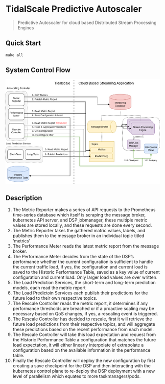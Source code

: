 # TidalScale Predictive Autoscaler

> Predictive Autoscaler for cloud based Distributed Stream Processing Engines


## Quick Start

```
make all
```


## System Control Flow


<p align="center">
  <img width="900"  src="../docs/img/tidalscale_implementation.png">
</p>

## Description

1. The Metric Reporter makes a series of API requests to the Prometheus time-series
database which itself is scraping the message broker, kubernetes API server, and
DSP jobmanager, these multiple metric values are stored locally, and these requests
are done every second.
2. The Metric Reporter takes the gathered matric values, labels, and publishes them
to the message broker in an individual topic titled ’metrics’
3. The Performance Meter reads the latest metric report from the message broker.
4. The Performance Meter decides from the state of the DSP’s performance whether
the current configuration is sufficient to handle the current traffic load, if yes, the
configuration and current load is saved to the Historic Performance Table, saved as
a key value of current configuration and current load. Only larger load values are
over written.
5. The Load Prediction Services, the short-term and long-term prediction models, each
read the metric report
6. The Load Predictoin Services each publish their predictions for the future load to
their own respective topics.
7. The Rescale Controller reads the metric report, it determines if any performance
thresholds are breached or if a proactive scaling may be necessary based on QoS
changes, if yes, a rescaling event is triggered.
8. The Rescale Controller has decided to rescale, first it will retrieve the future load
predictions from their respective topics, and will aggregate these predictions based
on the recent performance from each model.
9. The Rescale Controller will take this load expectation and request from the Historic
Performance Table a configuration that matches the future load expectation, it
will either linearly interpolate of extrapolate a configuration based on the available
information in the performance table.
10. Finally the Rescale Controller will deploy the new configuration by first creating a
save checkpoint for the DSP and then interacting with the kubernetes control plane
to re-deploy the DSP deployment with a new level of parallelism which equates to
more taskmanagers/pods.